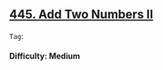 ## [445. Add Two Numbers II](https://leetcode.com/problems/add-two-numbers-ii)

```Tag```:

#### Difficulty: Medium
